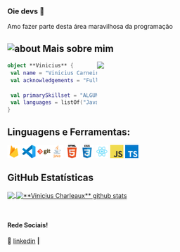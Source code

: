 ### Oie devs 👋

Amo fazer parte desta área maravilhosa da programação

## <img width="45" alt="about" src="https://raw.github.com/elizarov/elizarov/master/about.png"> Mais sobre mim

<img align="right" width="300" src="https://i2.wp.com/allhtaccess.info/wp-content/uploads/2018/03/programming.gif?fit=1281%2C716&ssl=1" />

```kotlin
object **Vinicius** {
 val name = "Vinicius Carneiro Charleaux"
 val acknowledgements = "FullStack web developer and Data Scientist Student"
 
 val primarySkillset = "ALGUMAS HABILIDADES"
 val languages = listOf("Java", "Python", "JavaScript", "React") 
}
```

## **Linguagens e Ferramentas:**  

<code><img height="30" src="https://raw.githubusercontent.com/github/explore/80688e429a7d4ef2fca1e82350fe8e3517d3494d/topics/firebase/firebase.png"></code>
<code><img height="30" src="https://raw.githubusercontent.com/github/explore/80688e429a7d4ef2fca1e82350fe8e3517d3494d/topics/visual-studio-code/visual-studio-code.png"></code>
<code><img height="30" src="https://raw.githubusercontent.com/github/explore/80688e429a7d4ef2fca1e82350fe8e3517d3494d/topics/git/git.png"></code><code><img height="30" src="https://raw.githubusercontent.com/github/explore/80688e429a7d4ef2fca1e82350fe8e3517d3494d/topics/java/java.png"></code>
<code><img height="30" src="https://raw.githubusercontent.com/github/explore/80688e429a7d4ef2fca1e82350fe8e3517d3494d/topics/html/html.png"></code>
<code><img height="30" src="https://raw.githubusercontent.com/github/explore/80688e429a7d4ef2fca1e82350fe8e3517d3494d/topics/css/css.png"></code>
<code><img height="30" src="https://raw.githubusercontent.com/github/explore/80688e429a7d4ef2fca1e82350fe8e3517d3494d/topics/react/react.png"></code>
<code><img height="30" src="https://raw.githubusercontent.com/github/explore/80688e429a7d4ef2fca1e82350fe8e3517d3494d/topics/javascript/javascript.png"></code>
<code><img height="30" src="https://raw.githubusercontent.com/github/explore/80688e429a7d4ef2fca1e82350fe8e3517d3494d/topics/typescript/typescript.png"></code>


## **GitHub Estatísticas**

<a href="https://github.com/ViniciusCharleaux">
  <img align="center" src="https://github-readme-stats.vercel.app/api/top-langs/?username=ViniciusCharleaux&theme=dracula&hide_langs_below=1" />
</a>

<a href="https://github.com/ViniciusCharleaux">
 <img align="center" src="https://github-readme-stats.vercel.app/api?username=ViniciusCharleaux&show_icons=true&theme=dracula&line_height=27" alt="**Vinicius Charleaux** github stats"/>
</a>

[linkedin]: https://www.linkedin.com/in/vinicius-carneiro-charleaux/
<br>

#### Rede Sociais!

👔 [linkedin][linkedin] **|** 
